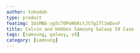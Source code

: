 ```yaml
---
author: tokodab
type: product
featimg: 1UsMNb_ug5cT0PoNkKctJS7gI7l3eDovF
title: Calvin and Hobbes Samsung Galaxy S9 Case
tags: [samsung, galaxy, s9]
category: [samsung]
---
```

